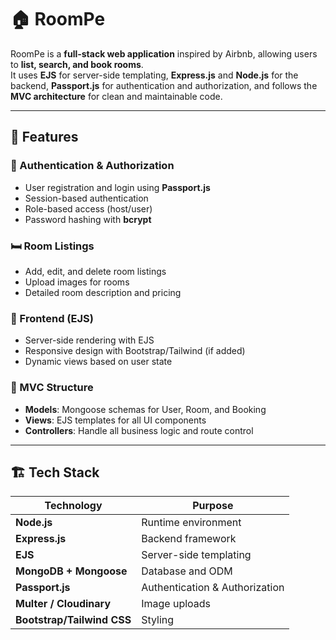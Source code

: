 # 🏠 RoomPe 

RoomPe is a **full-stack web application** inspired by Airbnb, allowing users to **list, search, and book rooms**.  
It uses **EJS** for server-side templating, **Express.js** and **Node.js** for the backend, **Passport.js** for authentication and authorization, and follows the **MVC architecture** for clean and maintainable code.

---

## 📌 Features

### 🔐 Authentication & Authorization
- User registration and login using **Passport.js**
- Session-based authentication
- Role-based access (host/user)
- Password hashing with **bcrypt**

### 🛏 Room Listings
- Add, edit, and delete room listings
- Upload images for rooms
- Detailed room description and pricing

### 🎨 Frontend (EJS)
- Server-side rendering with EJS
- Responsive design with Bootstrap/Tailwind (if added)
- Dynamic views based on user state

### 📂 MVC Structure
- **Models**: Mongoose schemas for User, Room, and Booking
- **Views**: EJS templates for all UI components
- **Controllers**: Handle all business logic and route control

---

## 🏗 Tech Stack

| Technology  | Purpose |
|-------------|---------|
| **Node.js** | Runtime environment |
| **Express.js** | Backend framework |
| **EJS** | Server-side templating |
| **MongoDB + Mongoose** | Database and ODM |
| **Passport.js** | Authentication & Authorization|
| **Multer / Cloudinary** | Image uploads |
| **Bootstrap/Tailwind CSS** | Styling |



